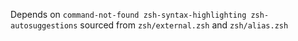 Depends on ``command-not-found zsh-syntax-highlighting zsh-autosuggestions`` sourced from ``zsh/external.zsh`` and ``zsh/alias.zsh``

